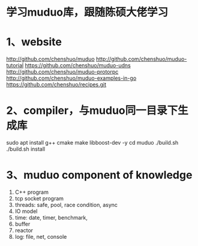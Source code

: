 <!--
 * @Author: Clark
 * @Email: haixuanwoTxh@gmail.com
 * @Date: 2023-12-01 11:23:48
 * @LastEditors: Clark
 * @LastEditTime: 2023-12-01 11:28:30
 * @Description: file content
-->

# 学习muduo库，跟随陈硕大佬学习

# 1、website
http://github.com/chenshuo/muduo
http://github.com/chenshuo/muduo-tutorial
https://github.com/chenshuo/muduo-udns
http://github.com/chenshuo/muduo-protorpc
http://github.com/chenshuo/muduo-examples-in-go
https://github.com/chenshuo/recipes.git


# 2、compiler，与muduo同一目录下生成库
sudo apt install g++ cmake make libboost-dev -y
cd muduo
./build.sh
./build.sh install

# 3、muduo component of knowledge
1. C++ program
2. tcp socket program
3. threads: safe, pool, race condition, async
4. IO model
5. time: date, timer, benchmark,
6. buffer
7. reactor
8. log: file, net, console


